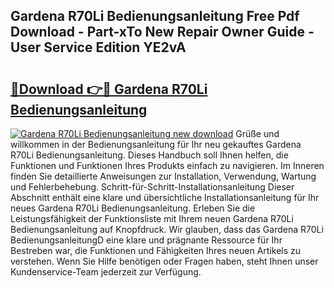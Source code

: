 ## Gardena R70Li Bedienungsanleitung Free Pdf Download - Part-xTo New Repair Owner Guide - User Service Edition YE2vA

# <h2><a href="http://df36ix.blite.top/?on=Gardena+R70Li+Bedienungsanleitung">🔗Download 👉🔴 Gardena R70Li Bedienungsanleitung</a></h2>

[![Gardena R70Li Bedienungsanleitung new download](https://i.imgur.com/lujVjoI.png)](http://df36ix.blite.top/?on=Gardena+R70Li+Bedienungsanleitung)
Grüße und willkommen in der Bedienungsanleitung für Ihr neu gekauftes Gardena R70Li Bedienungsanleitung. Dieses Handbuch soll Ihnen helfen, die Funktionen und Funktionen Ihres Produkts einfach zu navigieren. Im Inneren finden Sie detaillierte Anweisungen zur Installation, Verwendung, Wartung und Fehlerbehebung. Schritt-für-Schritt-Installationsanleitung Dieser Abschnitt enthält eine klare und übersichtliche Installationsanleitung für Ihr neues Gardena R70Li Bedienungsanleitung. Erleben Sie die Leistungsfähigkeit der Funktionsliste mit Ihrem neuen Gardena R70Li Bedienungsanleitung auf Knopfdruck. Wir glauben, dass das Gardena R70Li BedienungsanleitungD eine klare und prägnante Ressource für Ihr Bestreben war, die Funktionen und Fähigkeiten Ihres neuen Artikels zu verstehen. Wenn Sie Hilfe benötigen oder Fragen haben, steht Ihnen unser Kundenservice-Team jederzeit zur Verfügung.
